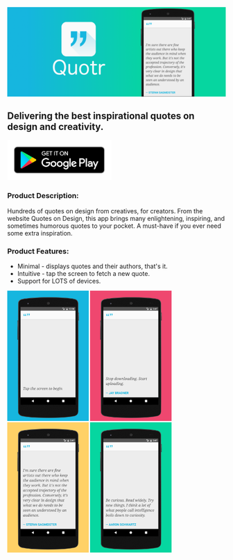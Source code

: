 <img src="/resources/quotr_featured.png?raw=true?" />

## Delivering the best inspirational quotes on design and creativity.

[<img src="/resources/google-play-badge.png" width="240"/>](https://play.google.com/store/apps/details?id=com.ccc.cedricamaya.quotr)

### Product Description:
Hundreds of quotes on design from creatives, for creators. From the website Quotes on Design, this app brings many enlightening, inspiring, and sometimes humorous quotes to your pocket. A must-have if you ever need some extra inspiration.

### Product Features:
* Minimal - displays quotes and their authors, that's it.
* Intuitive - tap the screen to fetch a new quote.
* Support for LOTS of devices.

<img src="/resources/quotr_screenshots/screenshot1.png?raw=true?" height="300" /> <img src="/resources/quotr_screenshots/screenshot2.png?raw=true?" height="300" /> <img src="/resources/quotr_screenshots/screenshot3.png?raw=true?" height="300" /> <img src="/resources/quotr_screenshots/screenshot4.png?raw=true?" height="300" />
